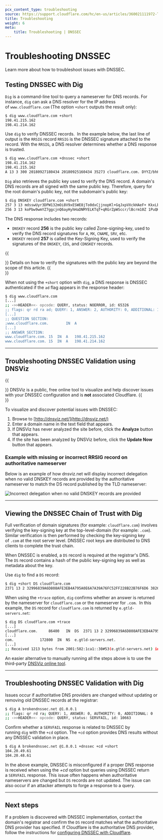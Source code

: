 ```yaml
---
pcx_content_type: troubleshooting
source: https://support.cloudflare.com/hc/en-us/articles/360021111972-Troubleshooting-DNSSEC
title: Troubleshooting
weight: 6
meta:
    title: Troubleshooting | DNSSEC
---
```


# Troubleshooting DNSSEC

Learn more about how to troubleshoot issues with DNSSEC.

## Testing DNSSEC with Dig

`Dig` is a command-line tool to query a nameserver for DNS records. For instance, `dig` can ask a DNS resolver for the IP address of `www.cloudflare.com` (The option `+short` outputs the result only):

```sh
$ dig www.cloudflare.com +short
198.41.215.162
198.41.214.162
```

Use `dig` to verify DNSSEC records.  In the example below, the last line of output is the `RRSIG` record `RRSIG` is the DNSSEC signature attached to the record. With the `RRSIG`, a DNS resolver determines whether a DNS response is trusted.

```sh
$ dig www.cloudflare.com +dnssec +short
198.41.214.162
198.41.215.162
A 13 3 300 20180927180434 20180925160434 35273 cloudflare.com. DYYZ/bhHSAIlpvu/HEUsxlzkC9NsswbCQ7dcfcuiNBrbhYV7k3AI8t46 QMnOlfhwT6jqsfN7ePV6Fwpym3B0pg==
```

`Dig` also retrieves the public key used to verify the DNS record. A domain's DNS records are all signed with the same public key. Therefore, query for the root domain's public key, not the subdomain's public key: 


```sh
$ dig DNSKEY cloudflare.com +short
257 3 13 mdsswUyr3DPW132mOi8V9xESWE8jTo0dxCjjnopKl+GqJxpVXckHAeF+ KkxLbxILfDLUT0rAK9iUzy1L53eKGQ==
256 3 13 koPbw9wmYZ7ggcjnQ6ayHyhHaDNMYELKTqT+qRGrZpWSccr/lBcrm10Z 1PuQHB3Azhii+sb0PYFkH1ruxLhe5g==
```

The DNS response includes two records:

-   `DNSKEY` record **256** is the public key called Zone-signing-key, used to verify the DNS record signatures for `A`, `MX`, `CNAME`, `SRV`, etc.
-   `DNSKEY` record **257** is called the Key-Signing Key, used to verify the signatures of the `DNSKEY`, `CDS`, and `CDNSKEY` records.

{{<Aside type="note">}}
Details on how to verify the signatures with the public key are beyond
the scope of this article.
{{</Aside>}}

When not using the `+short` option with `dig`, a DNS response is DNSSEC authenticated if the `ad` flag appears in the response header:


```sh
$ dig www.cloudflare.com
[...]
;; ->>HEADER<<- opcode: QUERY, status: NOERROR, id: 65326
;; flags: qr rd ra ad; QUERY: 1, ANSWER: 2, AUTHORITY: 0, ADDITIONAL: 1
[...]
;; QUESTION SECTION:
;www.cloudflare.com.        IN  A
[...]
;; ANSWER SECTION:
www.cloudflare.com. 15  IN  A   198.41.215.162
www.cloudflare.com. 15  IN  A   198.41.214.162
```
___

## Troubleshooting DNSSEC Validation using DNSViz

{{<Aside type="note">}}
DNSViz is a public, free online tool to visualize and help discover issues with your DNSSEC configuration and is **not** associated Cloudflare.
{{</Aside>}}

To visualize and discover potential issues with DNSSEC:

1.  Browse to [http://dnsviz.net/](http://dnsviz.net/)
2.  Enter a domain name in the text field that appears.
3.  If DNSViz has never analyzed the site before, click the **Analyze** button that appears.
4.  If the site has been analyzed by DNSViz before, click the **Update Now** button that appears.

### Example with missing or incorrect RRSIG record on authoritative nameserver

Below is an example of how dnsviz.net will display incorrect delegation when no valid DNSKEY records are provided by the authoritative nameserver to match the DS record published by the TLD nameserver: 

![Incorrect delegation when no valid DNSKEY records are provided](/support/static/troubleshoot_dnssec-example_no_rrsig.png)

___

## Viewing the DNSSEC Chain of Trust with Dig

Full verification of domain signatures (for example: `cloudflare.com`) involves verifying the key-signing key at the top-level-domain (for example: `.com`).  Similar verification is then performed by checking the key-signing key of `.com` at the root server level. DNSSEC root keys are distributed to DNS clients to complete the trust chain.

When DNSSEC is enabled, a `DS` record is required at the registrar's DNS. The `DS` record contains a hash of the public key-signing key as well as metadata about the key.

Use `dig` to find a `DS` record:

```sh
$ dig +short DS cloudflare.com
2371 13 2 32996839A6D808AFE3EB4A795A0E6A7A39A76FC52FF228B22B76F6D6 3826F2B9
```

When using the `+trace` option, `dig` confirms whether an answer is returned by the nameserver for `cloudflare.com` or the nameserver for `.com`.  In this example, the `DS` record for `cloudflare.com` is returned by `e.gtld-servers.net`:

```sh
$ dig DS cloudflare.com +trace
[...]
cloudflare.com.     86400   IN  DS  2371 13 2 32996839A6D808AFE3EB4A795A0E6A7A39A76FC52FF228B22B76F6D6 3826F2B9
[...]
com.            172800  IN  NS  e.gtld-servers.net.
[...]
;; Received 1213 bytes from 2001:502:1ca1::30#53(e.gtld-servers.net) in 37 ms

```

An easier alternative to manually running all the steps above is to use the third-party [DNSViz online tool](#troubleshooting-dnssec-validation-using-dnsviz).

___

## Troubleshooting DNSSEC Validation with Dig

Issues occur if authoritative DNS providers are changed without updating or removing old DNSSEC records at the registrar:

```sh
$ dig A brokendnssec.net @1.0.0.1
;; flags: qr rd ra; QUERY: 1, ANSWER: 0, AUTHORITY: 0, ADDITIONAL: 0
;; ->>HEADER<<- opcode: QUERY, status: SERVFAIL, id: 10663
```

Confirm whether a `SERVFAIL` response is related to DNSSEC by running `dig` with the `+cd` option. The `+cd` option provides DNS results without any DNSSEC validation in place.  

```sh
$ dig A brokendnssec.net @1.0.0.1 +dnssec +cd +short
104.20.49.61
104.20.48.61
```

In the above example, DNSSEC is misconfigured if a proper DNS response is received when using the _+cd_ option but queries using DNSSEC return a `SERVFAIL` response. This issue often happens when authoritative nameservers are changed but `DS` records are not updated. The issue can also occur if an attacker attempts to forge a response to a query.

___

## Next steps

If a problem is discovered with DNSSEC implementation, contact the domain's registrar and confirm the `DS` record matches what the authoritative DNS provider has specified. If Cloudflare is the authoritative DNS provider, follow the instructions for [configuring DNSSEC with Cloudflare](/dns/additional-options/dnssec/).